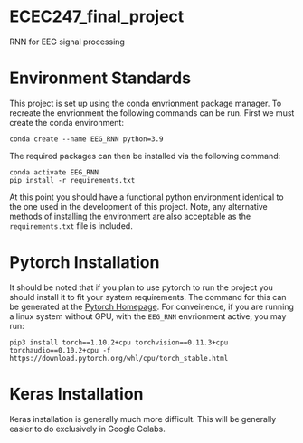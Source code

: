 # ECEC247_final_project
RNN for EEG signal processing

# Environment Standards
This project is set up using the conda envrionment package manager. To recreate the envrionment the following commands can be run. First we must create the conda environment:

```
conda create --name EEG_RNN python=3.9
```
The required packages can then be installed via the following command:

```
conda activate EEG_RNN
pip install -r requirements.txt
```
At this point you should have a functional python environment identical to the one used in the development of this project. Note, any alternative methods of installing the environment are also acceptable as the `requirements.txt` file is included.

# Pytorch Installation

It should be noted that if you plan to use pytorch to run the project you should install it to fit your system requirements. The command for this can be generated at the [Pytorch Homepage](https://pytorch.org/). For conveinence, if you are running a linux system without GPU, with the `EEG_RNN` envrionment active, you may run:

```
pip3 install torch==1.10.2+cpu torchvision==0.11.3+cpu torchaudio==0.10.2+cpu -f https://download.pytorch.org/whl/cpu/torch_stable.html
```

# Keras Installation

Keras installation is generally much more difficult. This will be generally easier to do exclusively in Google Colabs. 
